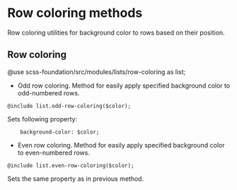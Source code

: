 # Row coloring methods

Row coloring utilities for background color to rows based on their position.

## Row coloring

@use scss-foundation/src/modules/lists/row-coloring as list;

- Odd row coloring. Method for easily apply specified background color to odd-numbered rows.
```
@include list.odd-row-coloring($color);
```
Sets following property:
```
	background-color: $color;
```

- Even row coloring. Method for easily apply specified background color to even-numbered rows.
```
@include list.even-row-coloring($color);
```
Sets the same property as in previous method.